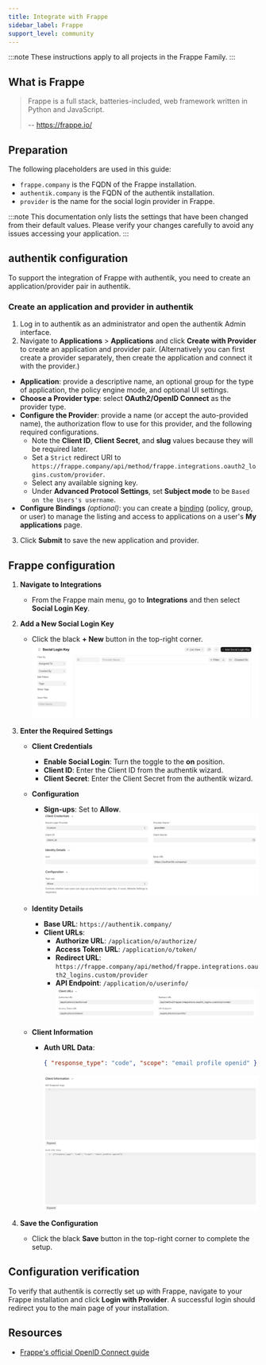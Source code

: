 ```yaml
---
title: Integrate with Frappe
sidebar_label: Frappe
support_level: community
---
```


:::note
These instructions apply to all projects in the Frappe Family.
:::

## What is Frappe

> Frappe is a full stack, batteries-included, web framework written in Python and JavaScript.
>
> -- https://frappe.io/

## Preparation

The following placeholders are used in this guide:

- `frappe.company` is the FQDN of the Frappe installation.
- `authentik.company` is the FQDN of the authentik installation.
- `provider` is the name for the social login provider in Frappe.

:::note
This documentation only lists the settings that have been changed from their default values. Please verify your changes carefully to avoid any issues accessing your application.
:::

## authentik configuration

To support the integration of Frappe with authentik, you need to create an application/provider pair in authentik.

### Create an application and provider in authentik

1. Log in to authentik as an administrator and open the authentik Admin interface.
2. Navigate to **Applications** > **Applications** and click **Create with Provider** to create an application and provider pair. (Alternatively you can first create a provider separately, then create the application and connect it with the provider.)

- **Application**: provide a descriptive name, an optional group for the type of application, the policy engine mode, and optional UI settings.
- **Choose a Provider type**: select **OAuth2/OpenID Connect** as the provider type.
- **Configure the Provider**: provide a name (or accept the auto-provided name), the authorization flow to use for this provider, and the following required configurations.
    - Note the **Client ID**, **Client Secret**, and **slug** values because they will be required later.
    - Set a `Strict` redirect URI to `https://frappe.company/api/method/frappe.integrations.oauth2_logins.custom/provider`.
    - Select any available signing key.
    - Under **Advanced Protocol Settings**, set **Subject mode** to be `Based on the Users's username`.
- **Configure Bindings** _(optional)_: you can create a [binding](/docs/add-secure-apps/flows-stages/bindings/) (policy, group, or user) to manage the listing and access to applications on a user's **My applications** page.

3. Click **Submit** to save the new application and provider.

## Frappe configuration

1. **Navigate to Integrations**
    - From the Frappe main menu, go to **Integrations** and then select **Social Login Key**.

2. **Add a New Social Login Key**
    - Click the black **+ New** button in the top-right corner.
      ![](./frappe1.png)

3. **Enter the Required Settings**
    - **Client Credentials**
        - **Enable Social Login**: Turn the toggle to the **on** position.
        - **Client ID**: Enter the Client ID from the authentik wizard.
        - **Client Secret**: Enter the Client Secret from the authentik wizard.

    - **Configuration**
        - **Sign-ups**: Set to **Allow**.
          ![](./frappe2.png)

    - **Identity Details**
        - **Base URL**: `https://authentik.company/`
        - **Client URLs**:
            - **Authorize URL**: `/application/o/authorize/`
            - **Access Token URL**: `/application/o/token/`
            - **Redirect URL**: `https://frappe.company/api/method/frappe.integrations.oauth2_logins.custom/provider`
            - **API Endpoint**: `/application/o/userinfo/`
              ![](./frappe3.png)

    - **Client Information**
        - **Auth URL Data**:
            ```json
            { "response_type": "code", "scope": "email profile openid" }
            ```
            ![](./frappe4.png)

4. **Save the Configuration**
    - Click the black **Save** button in the top-right corner to complete the setup.

## Configuration verification

To verify that authentik is correctly set up with Frappe, navigate to your Frappe installation and click **Login with Provider**. A successful login should redirect you to the main page of your installation.

## Resources

- [Frappe's official OpenID Connect guide](https://docs.frappe.io/framework/user/en/guides/integration/openid_connect_and_frappe_social_login)
